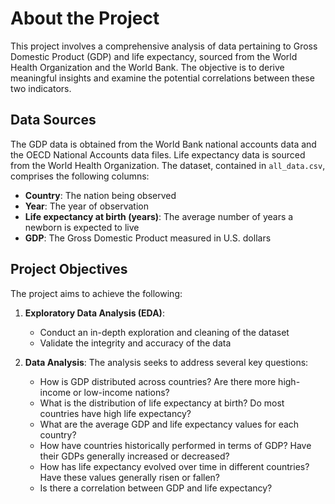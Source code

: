 # About the Project

This project involves a comprehensive analysis of data pertaining to Gross Domestic Product (GDP) and life expectancy, sourced from the World Health Organization and the World Bank. The objective is to derive meaningful insights and examine the potential correlations between these two indicators.

## Data Sources

The GDP data is obtained from the World Bank national accounts data and the OECD National Accounts data files. Life expectancy data is sourced from the World Health Organization. The dataset, contained in `all_data.csv`, comprises the following columns:

- **Country**: The nation being observed
- **Year**: The year of observation
- **Life expectancy at birth (years)**: The average number of years a newborn is expected to live
- **GDP**: The Gross Domestic Product measured in U.S. dollars

## Project Objectives

The project aims to achieve the following:

1. **Exploratory Data Analysis (EDA)**:
   - Conduct an in-depth exploration and cleaning of the dataset
   - Validate the integrity and accuracy of the data

2. **Data Analysis**:
   The analysis seeks to address several key questions:
   - How is GDP distributed across countries? Are there more high-income or low-income nations?
   - What is the distribution of life expectancy at birth? Do most countries have high life expectancy?
   - What are the average GDP and life expectancy values for each country?
   - How have countries historically performed in terms of GDP? Have their GDPs generally increased or decreased?
   - How has life expectancy evolved over time in different countries? Have these values generally risen or fallen?
   - Is there a correlation between GDP and life expectancy?